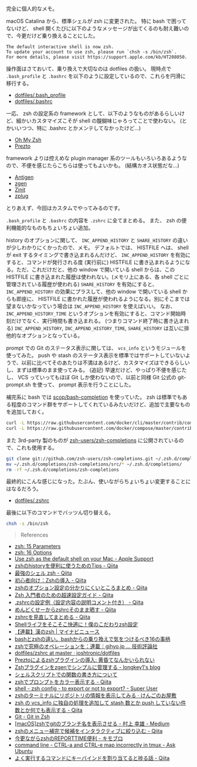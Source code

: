 完全に個人的なメモ。

macOS Catalina から、標準シェルが zsh に変更された。
特に bash で困ってないけど、 shell 開くたびに以下のようなメッセージが出てくるのも耐え難いので、今更だけど乗り換えることにした。

```
The default interactive shell is now zsh.
To update your account to use zsh, please run `chsh -s /bin/zsh`.
For more details, please visit https://support.apple.com/kb/HT208050.
```


操作面はさておいて、乗り換えで大切なのは dotfiles の扱い。
現時点で `.bash_profile` と `.bashrc` を以下のように設定しているので、これらを円滑に移行する。

- [dotfiles/.bash_profile](https://github.com/tearoom6/dotfiles/blob/9b8e88dd966c32456cf2d1e6f547d366f7d60515/.bash_profile)
- [dotfiles/.bashrc](https://github.com/tearoom6/dotfiles/blob/9b8e88dd966c32456cf2d1e6f547d366f7d60515/.bashrc)

一応、 zsh の設定系の framework として、以下のようなものがあるらしいけど、細かいカスタマイズこそが shell の醍醐味じゃろってことで使わない。
(とかいいつつ、特に .bashrc とかメンテしてなかったけど...)

- [Oh My Zsh](https://github.com/ohmyzsh/ohmyzsh)
- [Prezto](https://github.com/sorin-ionescu/prezto)

framework よりは控えめな plugin manager 系のツールもいろいろあるようなので、不便を感じたらこちらは使ってもよいかも。
(結構カオス状態だな...)

- [Antigen](https://github.com/zsh-users/antigen)
- [zgen](https://github.com/tarjoilija/zgen)
- [Zinit](https://github.com/zdharma/zinit)
- [zplug](https://github.com/zplug/zplug)


とりあえず、今回はカスタムでやってみるのです。

`.bash_profile` と `.bashrc` の内容を `.zshrc` に全てまとめる。
また、 zsh の便利機能的なものもちょいちょい追加。

history のオプションに関して、 `INC_APPEND_HISTORY` と `SHARE_HISTORY` の違いが少しわかりにくかったので、メモ。
デフォルトでは、 HISTFILE へは、 shell が exit するタイミングで書き込まれるんだけど、 `INC_APPEND_HISTORY` を有効にすると、コマンドが発行される度 (実行前に) HISTFILE に書き込まれるようになる。ただ、これだけだと、他の window で開いている shell からは、この HISTFILE に書き込まれた履歴は使われない。(メモリ上にある、各 shell ごとに管理されている履歴が使われる)
`SHARE_HISTORY` を有効にすると、 `INC_APPEND_HISTORY` の効果にプラスして、他の window で開いている shell からも即座に、 HISTFILE に書かれた履歴が使われるようになる。別にそこまでは望まないかなっていう場合は `INC_APPEND_HISTORY` を使えばいい。
なお、 `INC_APPEND_HISTORY_TIME` というオプションを有効にすると、コマンド開始時刻だけでなく、実行時間も書き込まれる。 (つまりコマンド終了時に書き込まれる)
`INC_APPEND_HISTORY`, `INC_APPEND_HISTORY_TIME`, `SHARE_HISTORY` は互いに排他的なオプションとなっている。

prompt での Git のステータス表示に関しては、 `vcs_info` というモジュールを使ってみた。
push や stash のステータス表示を標準ではサポートしていないようで、以前に比べてそのあたりは不満はあるけど、カスタマイズはできるらしいし、まずは標準のまま使ってみる。
(追記) 早速だけど、やっぱり不便を感じたし、 VCS っていってもほぼ Git しか使わないので、以前と同様 Git 公式の git-prompt.sh を使って、 prompt 表示を行うことにした。

補完系に bash では [scop/bash-completion](https://github.com/scop/bash-completion) を使っていた。
zsh は標準でもある程度のコマンド群をサポートしてくれているみたいだけど、追加で主要なものを追加しておく。

```sh
curl -L https://raw.githubusercontent.com/docker/cli/master/contrib/completion/zsh/_docker > ~/.zsh.d/completions/_docker
curl -L https://raw.githubusercontent.com/docker/compose/master/contrib/completion/zsh/_docker-compose > ~/.zsh.d/completions/_docker-compose
```

また 3rd-party 製のものが [zsh-users/zsh-completions](https://github.com/zsh-users/zsh-completions) に公開されているので、これも使用する。

```sh
git clone git://github.com/zsh-users/zsh-completions.git ~/.zsh.d/completions/zsh-completions
mv ~/.zsh.d/completions/zsh-completions/src/* ~/.zsh.d/completions/
rm -rf ~/.zsh.d/completions/zsh-completions
```

最終的にこんな感じになった。たぶん、使いながらちょいちょい変更することにはなるだろう。

- [dotfiles/.zshrc](https://github.com/tearoom6/dotfiles/blob/c00bb1f208e13d45d9c9171b59d40d7163fb5256/.zshrc)

最後に以下のコマンドでバッツん切り替える。

```sh
chsh -s /bin/zsh
```

> References

- [zsh: 15 Parameters](http://zsh.sourceforge.net/Doc/Release/Parameters.html)
- [zsh: 16 Options](http://zsh.sourceforge.net/Doc/Release/Options.html)
- [Use zsh as the default shell on your Mac - Apple Support](https://support.apple.com/en-us/HT208050)
- [zshのhistoryを便利に使うためのTips - Qiita](https://qiita.com/syui/items/c1a1567b2b76051f50c4)
- [最強のシェル zsh - Qiita](https://qiita.com/yasuoy/items/8d100af5ef903438fc90)
- [初心者向け：Zshの導入 - Qiita](https://qiita.com/iwaseasahi/items/a2b00b65ebd06785b443)
- [zshのオプション設定の分かりにくいところまとめ - Qiita](https://qiita.com/mollifier/items/02eb36b5a58d119c2f1c)
- [Zsh 入門者のための超速設定ガイド - Qiita](https://qiita.com/uasi/items/c4288dd835a65eb9d709)
- [.zshrcの設定例（設定内容の説明コメント付き） - Qiita](https://qiita.com/d-dai/items/d7f329b7d82e2165dab3)
- [めんどくせーからzshrcそのまま晒す - Qiita](https://qiita.com/kotashiratsuka/items/ae37757aa1d31d1d4f4d)
- [zshrcを見直してまとめる - Qiita](https://qiita.com/Kakuni/items/a8025e075926272f491d)
- [Shellライフをそこそこ快適に！僕のこだわりzsh設定](https://suin.io/568)
- [【連載】漢のzsh | マイナビニュース](https://news.mynavi.jp/series/zsh)
- [bashとzshの違い。bashからの乗り換えで気をつけるべき16の事柄](https://kanasys.com/tech/803)
- [zshで究極のオペレーションを：連載｜gihyo.jp … 技術評論社](https://gihyo.jp/dev/serial/01/zsh-book)
- [dotfiles/zshrc at master · joshtronic/dotfiles](https://github.com/joshtronic/dotfiles/blob/master/zshrc)
- [Preztoによるzshプラグインの導入: 黄昏てなんかいられない](http://kronus9.sblo.jp/article/135674974.html)
- [Zshプラグインをzgenでシンプルに管理する - longkey1's blog](https://blog.longkey1.net/2018/03/24/zgen/)
- [シェルスクリプトでの関数の書き方について](https://rcmdnk.com/blog/2018/01/29/computer-bash-zsh/)
- [zshでプロンプトをカラー表示する - Qiita](https://qiita.com/mollifier/items/40d57e1da1b325903659)
- [shell - zsh config - to export or not to export? - Super User](https://superuser.com/questions/598810/)
- [zshのターミナルにリポジトリの情報を表示してみる · けんごのお屋敷](http://tkengo.github.io/blog/2013/05/12/zsh-vcs-info/)
- [zsh の vcs_info に独自の処理を追加して stash 数とか push していない件数とか何でも表示する - Qiita](https://qiita.com/mollifier/items/8d5a627d773758dd8078)
- [Git - Git in Zsh](https://git-scm.com/book/tr/v2/Appendix-A%3A-Git-in-Other-Environments-Git-in-Zsh)
- [[macOS]zshでgitのブランチ名を表示させる - 村上 幸雄 - Medium](https://medium.com/@m_yukio/fe04afabb5b8)
- [zshのメニュー補完で候補をインタラクティブに絞り込む - Qiita](https://qiita.com/ToruIwashita/items/5cfa382e9ae2bd0502be)
- [今更ながらzshのREPORTTIME便利 - キモブロ](http://kimoto.hatenablog.com/entry/2012/08/14/112500)
- [command line - CTRL-a and CTRL-e map incorrectly in tmux - Ask Ubuntu](https://askubuntu.com/questions/1155199/)
- [よく実行するコマンドにキーバインドを割り当てると捗る話 - Qiita](https://qiita.com/yuku_t/items/e58cbecf13407446bd50)
